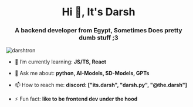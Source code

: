 <h1 align="center">Hi 👋, It's Darsh</h1>
<h3 align="center">A backend developer from Egypt, Sometimes Does pretty dumb stuff ;3</h3>

<p align="left"> <img src="https://komarev.com/ghpvc/?username=darshtron&label=Profile%20views&color=0e75b6&style=flat" alt="darshtron" /> </p>

- 🌱 I’m currently learning: **JS/TS, React**

- 💬 Ask me about: **python, AI-Models, SD-Models, GPTs**

- 📫 How to reach me: **discord: ["its.darsh", "darsh.py", "@the.darsh"]**

- ⚡ Fun fact: **like to be frontend dev under the hood**
